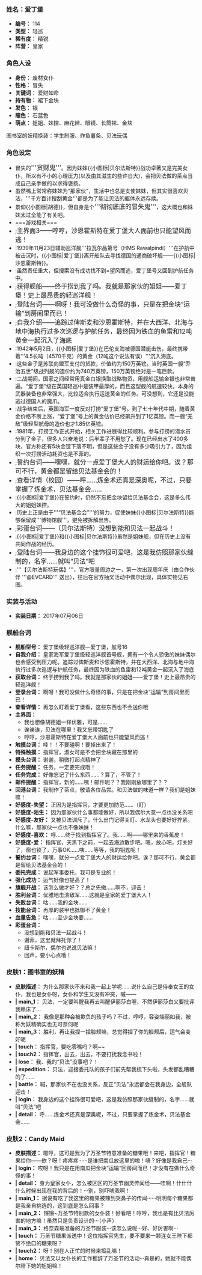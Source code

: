 ### 姓名：爱丁堡
* **编号：** 114
* **类型：** 轻巡
* **稀有度：** 精锐
* **阵营：** 皇家


### 角色人设
* **身份：** 废材女仆
* **性格：** 冒失
* **关键词：** 爱财如命
* **持有物：** 裙下金块
* **发色：** 银
* **瞳色：** 石蓝色
* **萌点：** 姐姐、妹控、麻花辫、眼镜、长筒袜、金块

图书室的妖精换装：学生制服、炸鱼薯条、贝法玩偶


### 角色设定
* 冒失的<big>'''贪财鬼'''</big>。因为妹妹{{小图标|贝尔法斯特}}战功卓著又是完美女仆，所以有不小的心理压力(以及由其滋生的些许自大)，会把贝法做的茶点当成自己亲手做的以求得褒扬。
* 虽然嘴上常常称妹妹为“那家伙”，生活中也总是支使妹妹，但其实很喜欢贝法，'''千方百计搜刮黄金'''都是为了能让贝法的躯体永远存续。
* 景仰{{小图标|胡德}}，但自身是个<big>'''彻彻底底的冒失鬼'''</big>，这大概也和妹妹太过全能了有关吧。
* ===游戏相关===
* ;<big>主界面3——哼哼，沙恩霍斯特在爱丁堡大人面前也只能望风而逃！</big>
* :1939年11月23日辅助巡洋舰'''拉瓦尔品第号（HMS Rawalpindi）'''在护航中被击沉时，{{小图标|爱丁堡}}离开船队去寻找德国的通商破坏舰——{{小图标|沙恩霍斯特}}。
* :虽然责任重大，但搜索没有成功找不到<nowiki>=</nowiki>望风而逃，爱丁堡号又回到护航任务中。
* ;<big>获得舰船——终于捞到我了吗。我就是那家伙的姐姐——爱丁堡！史上最昂贵的轻巡洋舰！</big>
* ;<big>登陆台词——啊呀！我可没做什么奇怪的事，只是在把金块“运输”到房间里而已！</big>
* ;<big>自我介绍——追踪过俾斯麦和沙恩霍斯特，并在大西洋、北海与地中海执行过多次巡逻与护航任务，最终因为铁血的鱼雷和12吨黄金一起沉入了海底</big>
* :1942年5月2日，{{小图标|爱丁堡}}在巴伦支海被德国潜艇击伤，最终携带着'''4.5长吨（4570千克）的黄金（12吨这个说法有误）'''沉入海底。
* :这些金子是苏联向盟军支付的货款，价值约为150万英镑。当时英国一艘“乔治五世”级战列舰的造价约为740万英镑，150万英镑绝对是一笔巨款。
* :二战期间，国家之间经常用真金白银换取战略物资，用舰船运输金银也非常普遍。“爱丁堡”级在英国轻巡中是装甲最厚的，而且这型舰的航速较快，本身的武器装备也非常强大，比较适合执行运送黄金的任务。可没想到，它还是没能逃过德国人的魔爪。
* :战争结束后，英国海军一度反对打捞“爱丁堡”号。到了七十年代中期，随着黄金价格不断上涨，“爱丁堡”号上的黄金估价已经飙升到了1亿英镑。而一艘“无敌”级轻型航母的造价也才1.85亿英镑。
* :1981年，打捞工作正式开始，相关工作进展得比较顺利。参与打捞的潜水员分到了金子，很多人兴奋地说：后半辈子不用愁了。现在已经出水了400多块，官方称还有5块金锭下落不明，但是这些金子没有多少吸引力了，因为组织一次打捞活动耗资也是不菲的。
* ;<big>誓约台词——嘿嘿，就分一点爱丁堡大人的财运给你吧。诶？那可不行，黄金都是留给贝法基金会的！   </big>
* ;<big>查看详情（校园）——呼……炼金术还真是深奥呢，不过，只要掌握了炼金术，贝法基金会……</big>
* :{{小图标|爱丁堡}}在誓约时，仍然不忘把金块留给贝法基金会，这是多么伟大的姐姐妹控。
* :历史上正是由于'''“贝法基金会”'''的努力，促使妹妹{{小图标|贝尔法斯特}}能够保留成'''博物馆舰'''，避免被拆解出售。
* ;<big>彩蛋台词——（贝尔法斯特）没想到能和贝法一起战斗！</big>
* :{{小图标|爱丁堡}}和{{小图标|贝尔法斯特}}虽然是姐妹舰，但在历史上没有共同作战的经历。
* ;<big>登陆台词——我身边的这个挂饰很可爱吧，这是我仿照那家伙缝制的，名字……就叫“贝法”吧</big>
* :'''【贝尔法斯特玩偶】'''，官方限量周边之一，第一次出现周年庆（由合作伙伴 '''@EVCARD''' 送出），往后在官方抽奖活动中偶尔出现，具体实物见右图。


### 实装与活动
* **实装日期：** 2017年07月06日


### 舰船台词
* **舰船型号：** 爱丁堡级轻巡洋舰—爱丁堡，舷号16
* **自我介绍：** 皇家海军爱丁堡级轻巡洋舰首号舰，拥有一个令人骄傲的妹妹偶尔也会感受到压力呢。追踪过俾斯麦和沙恩霍斯特，并在大西洋、北海与地中海执行过多次巡逻与护航任务，最终因为铁血的鱼雷和12吨黄金一起沉入了海底
* **获取台词：** 终于捞到我了吗。我就是那家伙的姐姐——爱丁堡！史上最昂贵的轻巡洋舰！
* **登录台词：** 啊呀！我可没做什么奇怪的事，只是在把金块“运输”到房间里而已！
* **查看详情：** 再怎么盯着爱丁堡看，这些东西也不会送你哦
* **主界面：**
  * 我也想像胡德姐一样优雅，可是……
  * 诶诶诶，贝法在哪里！我又忘带钥匙了
  * 哼哼，沙恩霍斯特在爱丁堡大人面前也只能望风而逃！
* **触摸台词：** 哇！！不要碰啊！要掉出来了！
* **特殊触摸：** 指挥官，淑女可是不会把金块藏在那里的
* **摸头台词：** 谢谢，稍微打起点精神了
* **任务提醒：** 任务，一定要完成哦！
* **任务完成：** 好像忘记了什么东西……？算了，不管了！
* **邮件提醒：** 指挥官，新的……咦！邮件呢？？我刚刚放哪里了？？
* **回港台词：** 我制作了茶点，敬请各位品尝。和贝法做的味道一样？我们是姐妹嘛！
* **好感度-失望：** 正因为是指挥官，才要更加防范……（盯）
* **好感度-陌生：** 因为那家伙什么事都能做好，所以我偶尔大意一点也没关系吧
* **好感度-友好：** 又被贝法训斥了，什么出门记得关灯、水龙头也要好好拧紧。什么嘛，那家伙一点也不像妹妹！
* **好感度-喜欢：** 呼……终于找到指挥官了。我……啊——哪里来的香蕉皮！
* **好感度-爱：** 指挥官，天黑下之前，一起去海边散步吧。嗯，放心吧，灯关好了，窗也锁了，万事OK……咦……等等，我的钥匙呢！
* **誓约台词：** 嘿嘿，就分一点爱丁堡大人的财运给你吧。诶？那可不行，黄金都是留给贝法基金会的！
* **委托完成：** 说起军事委托，我可是专业的！
* **强化成功：** 运气好像也提高了！
* **旗舰开战：** 该怎么做才好？？总之先撤……啊不，迎击！
* **胜利台词：** 优雅地击溃敌军……这就是皇家的爱丁堡大人！
* **失败台词：** 咕……我的金块……
* **技能台词：** 再厚的装甲也抵御不了黄金！
* **血量告急：** 咕……至少金块要……
* **彩蛋台词：**
  * 没想到能和贝法一起战斗！
  * 谢菲，这里就拜托你了！
  * 纽卡斯尔，偶尔也说说贝法嘛！
  * 回声，要小心点哦！


### 皮肤1：图书室的妖精
* **皮肤描述：** 为什么那家伙不来和我一起上学呢……说什么自己是侍奉女王的女仆，我也是女仆呀，女仆和学生又没有冲突，嘁——
* **| main_1：** 贝法，一定要叫醒我再去叫醒伊丽莎白喔，不然伊丽莎白又要批评我赖床了…
* **| main_2：** 我像是那种会被欺负的孩子吗？不过，哼哼，容姿端丽如我，被称为妖精确实也无可奈何呢
* **| main_3：** 胜利，再让我捏一捏脸颊嘛，总觉得捏了你的脸颊后，运气会变好呢
* **| touch：** 指挥官，要吃零嘴吗？啊~~
* **| touch2：** 指挥官，出去，出去，不要打扰我念书啦！
* **| lose：** 我、我的“贝法”没事吧？！
* **| expedition：** 贝法，迎接委托队的孩子们前先帮我梳下头啦，头发都乱糟糟的了……
* **| battle：** 嘁，那家伙不在也没关系，反正“贝法”永远都会在我身边，全舰队迎击！
* **| login：** 我身边的这个挂饰很可爱吧，这是我仿照那家伙缝制的，名字……就叫“贝法”吧
* **| detail：** 呼……炼金术还真是深奥呢，不过，只要掌握了炼金术，贝法基金会……


### 皮肤2：Candy Maid
* **皮肤描述：** 嗯哼，这可是我为了万圣节特意准备的糖果哦！来吧，指挥官！糖果给你——欸？呀！疼疼疼······是谁把南瓜放这里的啦！唔？好像是我自己···
* **| login：** 哎呀！我只是在用南瓜把金块“运输”回房间而已！才没有在做什么奇怪的事！
* **| detail：** 身为皇家女仆，怎么被区区的万圣节幽灵传闻给——哇啊！什什什什么时候出现在我的背后的！···别，别吓唬我啊！
* **| main_1：** 据说有吃了我这里的糖果被辣到哭鼻子的传闻······明明每个糖果都是我亲自挑选的，这到底是怎么回事？
* **| main_2：** 锵锵~万圣节特别款的女仆装！好看吧！哼哼，我也是有比贝法厉害的地方嘛！虽然只是负责设计的···（小声）
* **| main_3：** 格奈森瑙准备的万圣节服装···该怎么说呢···好、好厉害啊···
* **| touch：** 万圣节糖果派送中！这位指挥官先生，要不要来一颗连女王陛下都赞不绝口的糖果呀？
* **| touch2：** 呀！别在人正忙的时候来捣乱嘛！
* **| home：** 贝法又以女仆长的工作推辞了万圣节的活动···真是的，她就不能偶尔陪下她的姐姐嘛！
